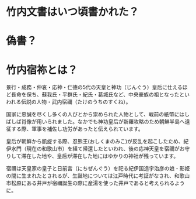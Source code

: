 # 竹内文書はいつ頃書かれた？
# 偽書？
# 竹内宿祢とは？

景行・成務・仲哀・応神・仁徳の5代の天皇と神功（じんぐう）皇后に仕えるほど長命を保ち、蘇我氏・平群氏・紀氏・葛城氏など、中央豪族の祖となったといわれる伝説の人物・武内宿禰（たけのうちのすくね）。

国家に忠誠を尽くし多くの人びとから崇められた人物として、戦前の紙幣にはしばしば肖像が用いられました。なかでも神功皇后が新羅攻略のため朝鮮半島へ遠征する際、軍事を補佐し功労があったと伝えられています。

皇后が朝鮮から凱旋する際、忍熊王(おしくまのみこ)が反乱を起こしたため、紀伊水門（現在の和歌山市）を経て帰還したといわれ、後の応神天皇を宿禰がお守りして滞在した地や、皇后が滞在した地にはゆかりの神社が残っています。

宿禰は天皇家の皇子と日前宮（にちぜんぐう）を祀る紀伊国造宇治彦の娘・影姫の間に生まれたとされるが、生誕地については江戸時代に考証がなされ、和歌山市松原にある井戸が宿禰誕生の際に産湯を使った井戸であると考えられるように。


